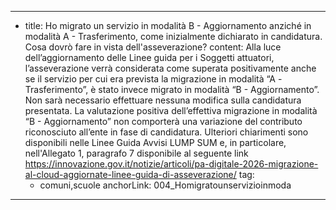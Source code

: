 ---
  - title: Ho migrato un servizio in modalità B - Aggiornamento anziché in modalità A - Trasferimento, come inizialmente dichiarato in candidatura. Cosa dovrò fare in vista dell'asseverazione?
    content: Alla luce dell’aggiornamento delle Linee guida per i Soggetti attuatori, l’asseverazione verrà considerata come superata positivamente anche se il servizio per cui era prevista la migrazione in modalità “A -Trasferimento”, è stato invece migrato in modalità “B - Aggiornamento”. Non sarà necessario effettuare nessuna modifica sulla candidatura presentata. La valutazione positiva dell’effettiva migrazione in modalità “B - Aggiornamento” non comporterà una variazione del contributo riconosciuto all’ente in fase di candidatura. Ulteriori chiarimenti sono disponibili nelle Linee Guida Avvisi LUMP SUM e, in particolare, nell'Allegato 1, paragrafo 7 disponibile al seguente link <a href="https://innovazione.gov.it/notizie/articoli/pa-digitale-2026-migrazione-al-cloud-aggiornate-linee-guida-di-asseverazione/" aria-label="link esterno">https://innovazione.gov.it/notizie/articoli/pa-digitale-2026-migrazione-al-cloud-aggiornate-linee-guida-di-asseverazione/</a>
    tag:
      - comuni,scuole
    anchorLink: 004_Homigratounservizioinmoda
---